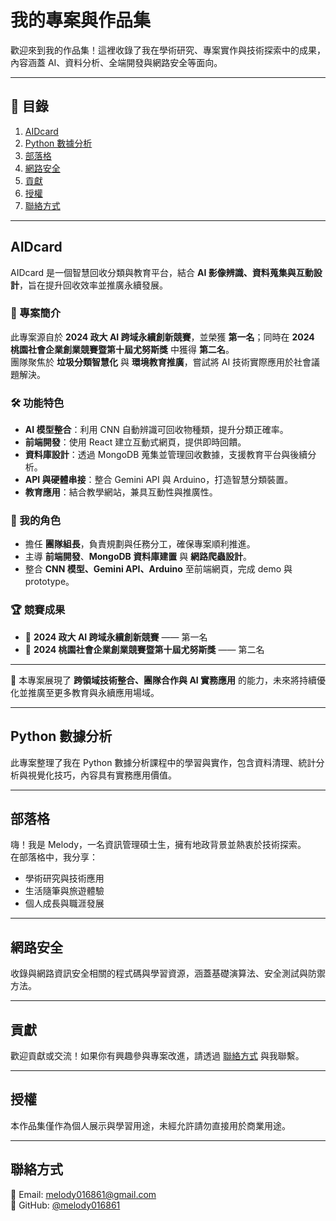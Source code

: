 # 我的專案與作品集

歡迎來到我的作品集！這裡收錄了我在學術研究、專案實作與技術探索中的成果，內容涵蓋 AI、資料分析、全端開發與網路安全等面向。  

---

## 📌 目錄
1. [AIDcard](#aidcard)  
2. [Python 數據分析](#python-數據分析)  
3. [部落格](#部落格)  
4. [網路安全](#網路安全)  
5. [貢獻](#貢獻)  
6. [授權](#授權)  
7. [聯絡方式](#聯絡方式)  

---

## AIDcard

AIDcard 是一個智慧回收分類與教育平台，結合 **AI 影像辨識、資料蒐集與互動設計**，旨在提升回收效率並推廣永續發展。  

### 🎯 專案簡介
此專案源自於 **2024 政大 AI 跨域永續創新競賽**，並榮獲 **第一名**；同時在 **2024 桃園社會企業創業競賽暨第十屆尤努斯獎** 中獲得 **第二名**。  
團隊聚焦於 **垃圾分類智慧化** 與 **環境教育推廣**，嘗試將 AI 技術實際應用於社會議題解決。  

### 🛠️ 功能特色
- **AI 模型整合**：利用 CNN 自動辨識可回收物種類，提升分類正確率。  
- **前端開發**：使用 React 建立互動式網頁，提供即時回饋。  
- **資料庫設計**：透過 MongoDB 蒐集並管理回收數據，支援教育平台與後續分析。  
- **API 與硬體串接**：整合 Gemini API 與 Arduino，打造智慧分類裝置。  
- **教育應用**：結合教學網站，兼具互動性與推廣性。  

### 👥 我的角色
- 擔任 **團隊組長**，負責規劃與任務分工，確保專案順利推進。  
- 主導 **前端開發**、**MongoDB 資料庫建置** 與 **網路爬蟲設計**。  
- 整合 **CNN 模型、Gemini API、Arduino** 至前端網頁，完成 demo 與 prototype。  

### 🏆 競賽成果
- 🥇 **2024 政大 AI 跨域永續創新競賽** —— 第一名  
- 🥈 **2024 桃園社會企業創業競賽暨第十屆尤努斯獎** —— 第二名  

---

📌 本專案展現了 **跨領域技術整合、團隊合作與 AI 實務應用** 的能力，未來將持續優化並推廣至更多教育與永續應用場域。  

---

## Python 數據分析

此專案整理了我在 Python 數據分析課程中的學習與實作，包含資料清理、統計分析與視覺化技巧，內容具有實務應用價值。  

---

## 部落格

嗨！我是 Melody，一名資訊管理碩士生，擁有地政背景並熱衷於技術探索。  
在部落格中，我分享：  
- 學術研究與技術應用  
- 生活隨筆與旅遊體驗  
- 個人成長與職涯發展  

---

## 網路安全

收錄與網路資訊安全相關的程式碼與學習資源，涵蓋基礎演算法、安全測試與防禦方法。  

---

## 貢獻

歡迎貢獻或交流！如果你有興趣參與專案改進，請透過 [聯絡方式](#聯絡方式) 與我聯繫。  

---

## 授權

本作品集僅作為個人展示與學習用途，未經允許請勿直接用於商業用途。

---

## 聯絡方式
📧 Email: melody016861@gmail.com  
🔗 GitHub: [@melody016861](https://github.com/melody016861)  
